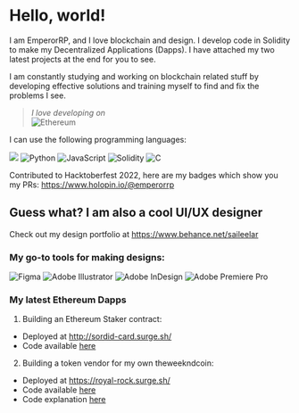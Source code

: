<!---
EmperorRP/EmperorRP is a ✨ special ✨ repository because its `README.md` (this file) appears on your GitHub profile.
You can click the Preview link to take a look at your changes.
--->

# Hello, world!

I am EmperorRP, and I love blockchain and design. I develop code in Solidity to make my Decentralized Applications (Dapps). I have attached my two latest projects at the end for you to see. 

I am constantly studying and working on blockchain related stuff by developing effective solutions and training myself to find and fix the problems I see.

> _I love developing on_  
> ![Ethereum](https://img.shields.io/badge/Ethereum-3C3C3D?style=for-the-badge&logo=Ethereum&logoColor=white)
> 
I can use the following programming languages:

![](https://img.shields.io/badge/java-%23ED8B00.svg?style=for-the-badge&logo=java&logoColor=white)
![Python](https://img.shields.io/badge/python-3670A0?style=for-the-badge&logo=python&logoColor=ffdd54)
![JavaScript](https://img.shields.io/badge/javascript-%23323330.svg?style=for-the-badge&logo=javascript&logoColor=%23F7DF1E)
![Solidity](https://img.shields.io/badge/Solidity-%23363636.svg?style=for-the-badge&logo=solidity&logoColor=white)
![C](https://img.shields.io/badge/c-%2300599C.svg?style=for-the-badge&logo=c&logoColor=white)

Contributed to Hacktoberfest 2022, here are my badges which show you my PRs:
https://www.holopin.io/@emperorrp

## Guess what? I am also a cool UI/UX designer
Check out my design portfolio at https://www.behance.net/saileelar

### My go-to tools for making designs:

![Figma](https://img.shields.io/badge/figma-%23F24E1E.svg?style=for-the-badge&logo=figma&logoColor=white)
![Adobe Illustrator](https://img.shields.io/badge/adobe%20illustrator-%23FF9A00.svg?style=for-the-badge&logo=adobe%20illustrator&logoColor=white)
![Adobe InDesign](https://img.shields.io/badge/Adobe%20InDesign-49021F?style=for-the-badge&logo=adobeindesign&logoColor=white)
![Adobe Premiere Pro](https://img.shields.io/badge/Adobe%20Premiere%20Pro-9999FF.svg?style=for-the-badge&logo=Adobe%20Premiere%20Pro&logoColor=white)

### My latest Ethereum Dapps

1. Building an Ethereum Staker contract:
 - Deployed at http://sordid-card.surge.sh/
 - Code available [here](https://goerli.etherscan.io/address/0xf6BCDaFf77A1829de4eE60fb813F379ea7b8ae6B#code)

2. Building a token vendor for my own theweekndcoin:
 - Deployed at https://royal-rock.surge.sh/
 - Code available [here](https://goerli.etherscan.io/address/0xBCAeA7B15a984973Fa283dA01d43aF6Ec2cefd99#code)
 - Code explanation [here](https://github.com/EmperorRP/creating-token-vendor)
